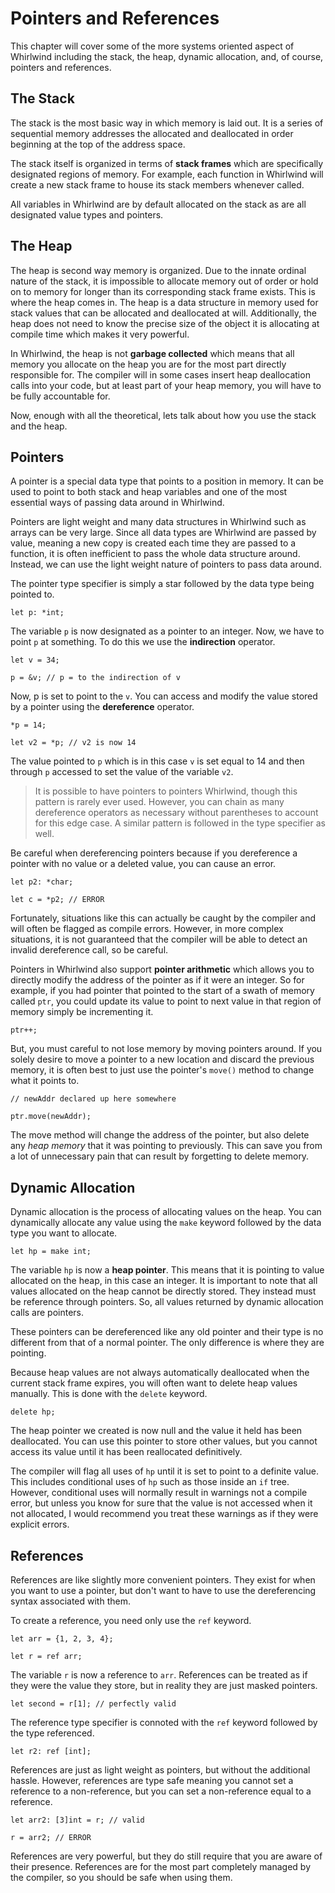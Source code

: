 # Pointers and References

This chapter will cover some of the more systems
oriented aspect of Whirlwind including the stack,
the heap, dynamic allocation, and, of course,
pointers and references.

## The Stack

The stack is the most basic way in which memory is laid out.
It is a series of sequential memory addresses the allocated
and deallocated in order beginning at the top of the address
space.  

The stack itself is organized in terms of **stack frames**
which are specifically designated regions of memory.  For example,
each function in Whirlwind will create a new stack frame to house
its stack members whenever called.  

All variables in Whirlwind are by default allocated on the stack as are
all designated value types and pointers.

## The Heap

The heap is second way memory is organized.  Due to the innate ordinal nature
of the stack, it is impossible to allocate memory out of order or hold on
to memory for longer than its corresponding stack frame exists.  This is
where the heap comes in.  The heap is a data structure in memory used for
stack values that can be allocated and deallocated at will.  Additionally,
the heap does not need to know the precise size of the object it is allocating
at compile time which makes it very powerful.

In Whirlwind, the heap is not **garbage collected** which means that all memory you
allocate on the heap you are for the most part directly responsible for.
The compiler will in some cases insert heap deallocation calls into your code,
but at least part of your heap memory, you will have to be fully accountable for.

Now, enough with all the theoretical, lets talk about how you use the stack and
the heap.

## Pointers

A pointer is a special data type that points to a position in memory.  It can
be used to point to both stack and heap variables and one of the most essential
ways of passing data around in Whirlwind.

Pointers are light weight and many data structures in Whirlwind such as arrays
can be very large.  Since all data types are Whirlwind are passed by value, meaning
a new copy is created each time they are passed to a function, it is often inefficient
to pass the whole data structure around.  Instead, we can use the light weight nature of
pointers to pass data around.

The pointer type specifier is simply a star followed by the data type being pointed to.

    let p: *int;

The variable `p` is now designated as a pointer to an integer.  Now, we have to point
`p` at something. To do this we use the **indirection** operator.

    let v = 34;

    p = &v; // p = to the indirection of v

Now, p is set to point to the `v`.  You can access and modify the value stored by a pointer using
the **dereference** operator.

    *p = 14;

    let v2 = *p; // v2 is now 14

The value pointed to `p` which is in this case `v` is set equal to 14 and then through `p` accessed
to set the value of the variable `v2`.

> It is possible to have pointers to pointers Whirlwind, though this pattern is rarely ever used.
> However, you can chain as many dereference operators as necessary without parentheses to account
> for this edge case.  A similar pattern is followed in the type specifier as well.

Be careful when dereferencing pointers because if you dereference a pointer with no value or a deleted value,
you can cause an error.

    let p2: *char;

    let c = *p2; // ERROR

Fortunately, situations like this can actually be caught by the compiler and will often be flagged as compile
errors.  However, in more complex situations, it is not guaranteed that the compiler will be able to detect an
invalid dereference call, so be careful.

Pointers in Whirlwind also support **pointer arithmetic** which allows you to directly modify the address of the pointer
as if it were an integer.  So for example, if you had pointer that pointed to the start of a swath of memory called `ptr`,
you could update its value to point to next value in that region of memory simply be incrementing it.

    ptr++;

But, you must careful to not lose memory by moving pointers around.  If you solely desire to move a pointer to a new location
and discard the previous memory, it is often best to just use the pointer's `move()` method to change what it points to.

    // newAddr declared up here somewhere

    ptr.move(newAddr);

The move method will change the address of the pointer, but also delete any *heap memory* that it was pointing to previously.
This can save you from a lot of unnecessary pain that can result by forgetting to delete memory.

## Dynamic Allocation

Dynamic allocation is the process of allocating values on the heap.  You can dynamically allocate any value using the
`make` keyword followed by the data type you want to allocate.

    let hp = make int;

The variable `hp` is now a **heap pointer**.  This means that it is pointing to value allocated on the heap, in this case
an integer.  It is important to note that all values allocated on the heap cannot be directly stored.  They instead must be
reference through pointers.  So, all values returned by dynamic allocation calls are pointers.

These pointers can be dereferenced like any old pointer and their type is no different from that of a normal pointer.  The
only difference is where they are pointing.

Because heap values are not always automatically deallocated when the current stack frame expires, you will often want to
delete heap values manually.  This is done with the `delete` keyword.

    delete hp;

The heap pointer we created is now null and the value it held has been deallocated.  You can use this pointer to store other
values, but you cannot access its value until it has been reallocated definitively.

The compiler will flag all uses of `hp` until it is set to point to a definite value.  This includes conditional
uses of `hp` such as those inside an `if` tree.  However, conditional uses will normally result in warnings
not a compile error, but unless you know for sure that the value is not accessed when it not allocated, I would
recommend you treat these warnings as if they were explicit errors.

## References

References are like slightly more convenient pointers. They exist for when you want to use a pointer, but don't want to
have to use the dereferencing syntax associated with them.

To create a reference, you need only use the `ref` keyword.

    let arr = {1, 2, 3, 4};

    let r = ref arr;

The variable `r` is now a reference to `arr`.  References can be treated as if they were the value they store, but in reality
they are just masked pointers.

    let second = r[1]; // perfectly valid

The reference type specifier is connoted with the `ref` keyword followed by the type referenced.

    let r2: ref [int];

References are just as light weight as pointers, but without the additional hassle.  However, references are type safe meaning you cannot
set a reference to a non-reference, but you can set a non-reference equal to a reference.

    let arr2: [3]int = r; // valid

    r = arr2; // ERROR

References are very powerful, but they do still require that you are aware of their presence.  References are for the most part completely managed
by the compiler, so you should be safe when using them.

